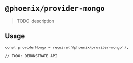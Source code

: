 # `@phoenix/provider-mongo`

> TODO: description

## Usage

```
const providerMongo = require('@phoenix/provider-mongo');

// TODO: DEMONSTRATE API
```
